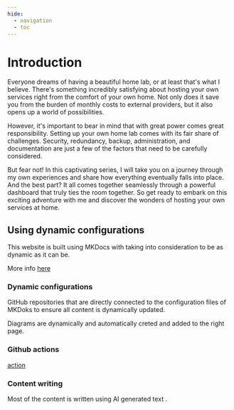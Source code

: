 ```yaml
---
hide:
  - navigation
  - toc
---
```


# Introduction

Everyone dreams of having a beautiful home lab, or at least that's what I believe. There's something incredibly satisfying about hosting your own services right from the comfort of your own home. Not only does it save you from the burden of monthly costs to external providers, but it also opens up a world of possibilities. 

However, it's important to bear in mind that with great power comes great responsibility. Setting up your own home lab comes with its fair share of challenges. Security, redundancy, backup, administration, and documentation are just a few of the factors that need to be carefully considered. 

But fear not! In this captivating series, I will take you on a journey through my own experiences and share how everything eventually falls into place. And the best part? It all comes together seamlessly through a powerful dashboard that truly ties the room together. So get ready to embark on this exciting adventure with me and discover the wonders of hosting your own services at home.

## Using dynamic configurations

This website is built using MKDocs with taking into consideration to be as dynamic as it can be.

More info [here](https://docs.vnerd.nl/Special%20Services/MkDocs/)

### Dynamic configurations

GitHub repositories that are directly connected to the configuration files of MKDoks to ensure all content is dynamically updated.

Diagrams are dynamically and automatically creted and added to the right page.

### Github actions

[action](https://docs.vnerd.nl/Special%20Services/GitHub%20Actions/)

### Content writing
Most of the content is written using AI generated text .
